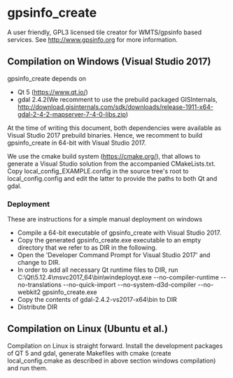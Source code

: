 # gpsinfo_create

A user friendly, GPL3 licensed tile creator for WMTS/gpsinfo based services. See 
http://www.gpsinfo.org for more information.

## Compilation on Windows (Visual Studio 2017)

gpsinfo_create depends on
* Qt 5 (https://www.qt.io/)
* gdal 2.4.2(We recomment to use the prebuild packaged GISInternals, 
	http://download.gisinternals.com/sdk/downloads/release-1911-x64-gdal-2-4-2-mapserver-7-4-0-libs.zip)

At the time of writing this document, both dependencies were available as 
Visual Studio 2017 prebuild binaries. Hence, we recomment to build 
gpsinfo_create in 64-bit with Visual Studio 2017.

We use the cmake build system (https://cmake.org/), that allows to generate a 
Visual Studio solution from the accompanied CMakeLists.txt. Copy 
local_config_EXAMPLE.config in the source tree's root to local_config.config
and edit the latter to provide the paths to both Qt and gdal.

### Deployment

These are instructions for a simple manual deployment on windows

* Compile a 64-bit executable of gpsinfo_create with Visual Studio 2017.
* Copy the generated gpsinfo_create.exe executable to an empty directory that we
	refer to as DIR in the following.
* Open the 'Developer Command Prompt for Visual Studio 2017' and change to DIR.
* In order to add all necessary Qt runtime files to DIR, run
		C:\Qt\5.12.4\msvc2017_64\bin\windeployqt.exe --no-compiler-runtime --no-translations --no-quick-import --no-system-d3d-compiler --no-webkit2 gpsinfo_create.exe
* Copy the contents of gdal-2.4.2-vs2017-x64\bin to DIR
* Distribute DIR

## Compilation on Linux (Ubuntu et al.)

Compilation on Linux is straight forward. Install the development packages
of QT 5 and gdal, generate Makefiles with cmake (create local_config.cmake as 
described in above section windows compilation) and run them.
